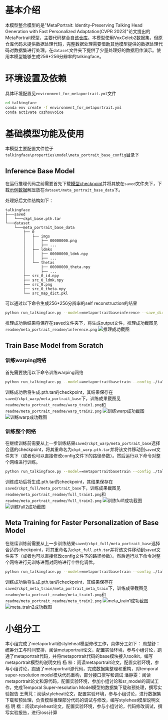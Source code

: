 # 基本介绍
本模型整合模型的是"MetaPortrait: Identity-Preserving Talking Head Generation with Fast Personalized Adaptation(CVPR 2023)"论文提出的MetaPortrait模型，主要代码整合自[该仓库](https://github.com/Meta-Portrait/MetaPortrait#temporal-super-resolution-model)。本模型使用VoxCeleb2数据集，但原仓库代码未提供数据处理代码，完整数据处理需要借助其他模型提供的数据处理代码对数据集进行处理。在`dataset`文件夹下提供了少量处理好的数据用作演示。使用本模型能够生成256*256分辨率的talkingface。

# 环境设置及依赖
具体环境配置见`environment_for_metaportrait.yml`文件
```bash
cd talkingface
conda env create -f environment_for_metaportrait.yml
conda activate cszhouvoice
```

# 基础模型功能及使用

本模型主要配置文件位于`talkingface\properties\model\meta_portrait_base_config`目录下

## Inference Base Model
在运行推理代码之前需要首先下载[模型checkpoint](https://drive.google.com/file/d/1Kmdv3w6N_we7W7lIt6LBzqRHwwy1dBxD/view?usp=share_link)并将其放在`saved`文件夹下，下载[示例数据](https://drive.google.com/file/d/166eNbabM6TeJVy7hxol2gL1kUGKHi3Do/view?usp=share_link)解压放在`dataset/meta_portrait_base_data`下。

处理好后文件结构如下：
```
talkingface
├───saved
│   └───ckpt_base.pth.tar
└───dataset
    └───meta_portrait_base_data
        ├── 0
        │   ├── imgs
        │   │   ├── 00000000.png
        │   │   ├── ...
        │   ├── ldmks
        │   │   ├── 00000000_ldmk.npy
        │   │   ├── ...
        │   └── thetas
        │       ├── 00000000_theta.npy
        │       ├── ...
        ├── src_0_id.npy
        ├── src_0_ldmk.npy
        ├── src_0.png
        ├── src_0_theta.npy
        └── src_map_dict.pkl
```

可以通过以下命令生成256*256分辨率的self reconstruction的结果
```bash
python run_talkingface.py --model==metaportraitbaseinference --save_dir ./saved --config ./talkingface/properties/model/meta_portrait_base_config/meta_portrait_256_eval.yaml --ckpt ./saved/ckpt_base.pth.tar
```
推理成功后结果将保存在saved文件夹下，将生成output文件，推理成功截图见`readme/meta_portrait_readme/inference.png`
![推理成功截图](./inference.png)

## Train Base Model from Scratch

### 训练warping网络
首先需要使用以下命令训练warping网络
```bash
python run_talkingface.py --model==metaportraitbasetrain --config ./talkingface/properties/model/meta_portrait_base_config/meta_portrait_256_pretrain_warp.yaml --fp16 --stage Warp --task Pretrain
```
训练成功后将生成.pth.tar的checkpoint，其结果保存在`saved/ckpt_warp/meta_portrait_base`下，训练成果截图见`readme/meta_portrait_readme/warp_train1.png`和`readme/meta_portrait_readme/warp_train2.png`
![训练warp成功截图](./warp_train1.png)
![训练warp成功截图](./warp_train2.png)

### 训练整个网络
在继续训练前需要从上一步训练结果`saved/ckpt_warp/meta_portrait_base`选择合适的checkpoint，将其重命名为`ckpt_warp.pth.tar`并将该文件移动到`saved`文件夹下（或者也可以直接修改config文件下的路径参数）。然后运行以下命令对整个网络进行训练。
```bash
python run_talkingface.py --model==metaportraitbasetrain --config ./talkingface/properties/model/meta_portrait_base_config/meta_portrait_256_pretrain_full.yaml --fp16 --stage Full --task Pretrain
```
训练成功后将生成.pth.tar的checkpoint，其结果保存在`saved/ckpt_full/meta_portrait_base`下，训练成果截图见`readme/meta_portrait_readme/full_train1.png`和`readme/meta_portrait_readme/full_train2.png`
![训练full1成功截图](./full_train1.png)
![训练full2成功截图](./full_train2.png)

## Meta Training for Faster Personalization of Base Model
在继续训练前需要从上一步训练结果`saved/ckpt_full/meta_portrait_base`选择合适的checkpoint，将其重命名为`ckpt_full.pth.tar`并将该文件移动到`saved`文件夹下（或者也可以直接修改config文件下的路径参数）。然后运行以下命令对整个网络进行元训练进而对网络进行个性化调优。
```bash
python run_talkingface.py --model==metaportraitbasetrain --config ./talkingface/properties/model/meta_portrait_base_config/meta_portrait_256_meta_train.yaml --fp16 --stage Full --task Meta --remove_sn --ckpt ./saved/ckpt_full.pth.tar
```
训练成功后将生成.pth.tar的checkpoint，其结果保存在`saved/ckpt_meta_train/meta_portrait_meta_train`下，训练成果截图见`readme/meta_portrait_readme/meta_train1.png`和`readme/meta_portrait_readme/meta_train2.png`
![meta_train1成功截图](./meta_train1.png)
![meta_train2成功截图](./meta_train2.png)

# 小组分工
本小组完成了metaportrait和styleheat模型修改工作，具体分工如下：
周楚舒：统筹分工与时间安排，阅读metaportrait论文，配置实验环境，参与小组讨论，跑通了metaportrait代码，并将metaportrait代码的base模块接入toolkit，编写metaportrait模型的说明文档
杨  梓：阅读metaportrait论文，配置实验环境，参与小组讨论，跑通了metaportrait源代码，完成数据集整理和重构，对temporal super-resolution model模块代码重构，部分接口撰写和调试
潘静雯：阅读metaportrait论文和源代码，配置实验环境，参加小组讨论和sr_model的调试工作，完成Temporal Super-resolution Model模型的数据集下载和预处理，撰写实验报告
王菁芃：阅读styleheat论文，配置实验环境，参与小组讨论，进行数据集下载和预处理，负责模型推理部分代码的调试与修改，编写styleheat模型说明文档
明  楷：阅读styleheat论文，配置实验环境，参与小组讨论，代码修改调试，撰写实验报告，进行loss计算